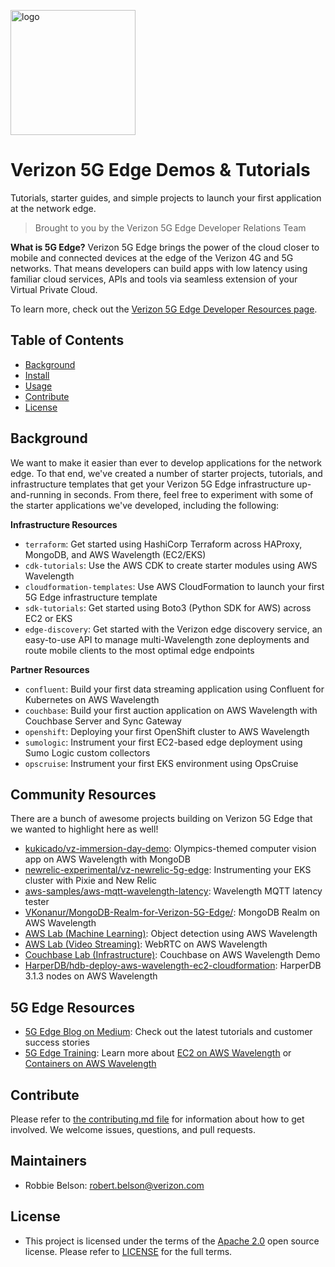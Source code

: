 <p align="left">
<img src="5gedge_logo.png" alt="logo" width="200"/>
</p>

# Verizon 5G Edge Demos & Tutorials
Tutorials, starter guides, and simple projects to launch your first application at the network edge.
> Brought to you by the Verizon 5G Edge Developer Relations Team

**What is 5G Edge?**
Verizon 5G Edge brings the power of the cloud closer to mobile and connected devices at the edge of the Verizon 4G and 5G networks. That means developers can build apps with low latency using familiar cloud services, APIs and tools via seamless extension of your Virtual Private Cloud.

To learn more, check out the [Verizon 5G Edge Developer Resources page](https://www.verizon.com/business/solutions/5g/edge-computing/developer-resources/).

## Table of Contents

- [Background](#background)
- [Install](#install)
- [Usage](#usage)
- [Contribute](#contribute)
- [License](#license)

## Background

We want to make it easier than ever to develop applications for the network edge. To that end, we've created a number of starter projects, tutorials, and infrastructure templates that get your Verizon 5G Edge infrastructure up-and-running in seconds. From there, feel free to experiment with some of the starter applications we've developed, including the following:

**Infrastructure Resources**
 - `terraform`: Get started using HashiCorp Terraform across HAProxy, MongoDB, and AWS Wavelength (EC2/EKS)
 - `cdk-tutorials`: Use the AWS CDK to create starter modules using AWS Wavelength 
 - `cloudformation-templates`: Use AWS CloudFormation to launch your first 5G Edge infrastructure template
 - `sdk-tutorials`: Get started using Boto3 (Python SDK for AWS) across EC2 or EKS
 - `edge-discovery`: Get started with the Verizon edge discovery service, an easy-to-use API to manage multi-Wavelength zone deployments and route mobile clients to the most optimal edge endpoints
 
**Partner Resources**
 - `confluent`: Build your first data streaming application using Confluent for Kubernetes on AWS Wavelength
 - `couchbase`: Build your first auction application on AWS Wavelength with Couchbase Server and Sync Gateway
 - `openshift`: Deploying your first OpenShift cluster to AWS Wavelength 
 - `sumologic`: Instrument your first EC2-based edge deployment using Sumo Logic custom collectors
 - `opscruise`: Instrument your first EKS environment using OpsCruise 


## Community Resources

There are a bunch of awesome projects building on Verizon 5G Edge that we wanted to highlight here as well!

- [kukicado/vz-immersion-day-demo](https://github.com/kukicado/vz-immersion-day-demo): Olympics-themed computer vision app on AWS Wavelength with MongoDB
- [newrelic-experimental/vz-newrelic-5g-edge](https://github.com/newrelic-experimental/vz-newrelic-5g-edge): Instrumenting your EKS cluster with Pixie and New Relic
- [aws-samples/aws-mqtt-wavelength-latency](https://github.com/aws-samples/aws-mqtt-wavelength-latency): Wavelength MQTT latency tester
- [VKonanur/MongoDB-Realm-for-Verizon-5G-Edge/](https://github.com/VKonanur/MongoDB-Realm-for-Verizon-5G-Edge/): MongoDB Realm on AWS Wavelength
- [AWS Lab (Machine Learning)](https://master.d18rwqwq407dgs.amplifyapp.com/): Object detection using AWS Wavelength
- [AWS Lab (Video Streaming)](https://www.eventbox.dev/published/lesson/wavelength-media/index.html): WebRTC on AWS Wavelength
- [Couchbase Lab (Infrastructure)](https://blog.couchbase.com/wavelength-zones-for-edge-computing-with-couchbase/): Couchbase on AWS Wavelength Demo
- [HarperDB/hdb-deploy-aws-wavelength-ec2-cloudformation](https://github.com/HarperDB/hdb-deploy-aws-wavelength-ec2-cloudformation): HarperDB 3.1.3 nodes on AWS Wavelength


## 5G Edge Resources
- [5G Edge Blog on Medium](https://verizon5gedgeblog.medium.com/): Check out the latest tutorials and customer success stories
- [5G Edge Training](https://www.pluralsight.com/courses/aws-wavelength-introduction): Learn more about [EC2 on AWS Wavelength](https://www.pluralsight.com/courses/aws-wavelength-introduction) or [Containers on AWS Wavelength](https://www.pluralsight.com/courses/containers-aws-wavelength)

## Contribute

Please refer to [the contributing.md file](Contributing.md) for information about how to get involved. We welcome issues, questions, and pull requests.

## Maintainers
- Robbie Belson: robert.belson@verizon.com

## License
- This project is licensed under the terms of the [Apache 2.0](LICENSE-Apache-2.0) open source license. Please refer to [LICENSE](LICENSE) for the full terms.
